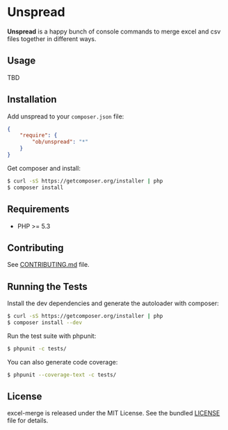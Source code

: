 # Unspread

**Unspread** is a happy bunch of console commands to merge excel and csv files together in different ways.


## Usage

TBD


## Installation

Add unspread to your `composer.json` file:

```json
{
    "require": {
        "ob/unspread": "*"
    }
}
```

Get composer and install:

```bash
$ curl -sS https://getcomposer.org/installer | php
$ composer install
```


## Requirements

- PHP >= 5.3


## Contributing

See [CONTRIBUTING.md](CONTRIBUTING.md) file.


## Running the Tests

Install the dev dependencies and generate the autoloader with composer:

```bash
$ curl -sS https://getcomposer.org/installer | php
$ composer install --dev
```

Run the test suite with phpunit:

```bash
$ phpunit -c tests/
```

You can also generate code coverage:

```bash
$ phpunit --coverage-text -c tests/
```


## License

excel-merge is released under the MIT License. See the bundled [LICENSE](LICENSE) file for details.